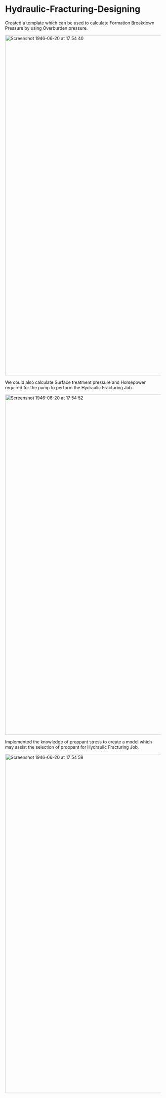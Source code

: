 # Hydraulic-Fracturing-Designing

Created a template which can be used to calculate Formation Breakdown Pressure by using Overburden pressure.

<img width="1101" alt="Screenshot 1946-06-20 at 17 54 40" src="https://github.com/user-attachments/assets/dbac0803-fea1-4c57-8bf9-7dbfbae47e3c">


We could also calculate Surface treatment pressure and Horsepower required for the pump to perform the Hydraulic
Fracturing Job.

<img width="1101" alt="Screenshot 1946-06-20 at 17 54 52" src="https://github.com/user-attachments/assets/65f8277d-562e-4291-b186-190cf082cca9">


Implemented the knowledge of proppant stress to create a model which may assist the selection of proppant for
Hydraulic Fracturing Job.

<img width="1097" alt="Screenshot 1946-06-20 at 17 54 59" src="https://github.com/user-attachments/assets/974ab9fe-5391-4472-9367-e63015d82f1c">
